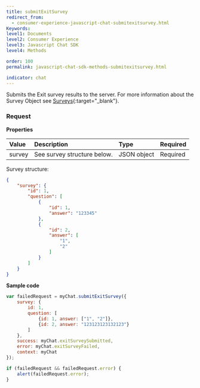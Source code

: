 ```yaml
---
title: submitExitSurvey
redirect_from:
  - consumer-experience-javascript-chat-submitexitsurvey.html
Keywords:
level1: Documents
level2: Consumer Experience
level3: Javascript Chat SDK
level4: Methods

order: 100
permalink: javascript-chat-sdk-methods-submitexitsurvey.html

indicator: chat
---
```


Submits the Exit survey results to the server. For more information about the Survey Object see [Surveys](consumer-experience-javascript-chat-surveys.html){:target="_blank"}.

### Request

**Properties**

| Value | Description | Type | Required |
| :--- | :--- | :--- | :--- |
| survey | See survey structure below. | JSON object | Required |

Survey structure:

```json
{
    "survey": {
        "id": 1,
        "question": [
            {
                "id": 1,
                "answer": "123345"
            },
            {
                "id": 2,
                "answer": [
                    "1",
                    "2"
                ]
            }
        ]
    }
}
```

**Sample code**

```javascript
var failedRequest = myChat.submitExitSurvey({
    survey: {
        id: 1,
        question: [
            {id: 1, answer: ["1", "2"]},
            {id: 2, answer: "123123123132123"}
        ]
    },
    success: myChat.exitSurveySubmitted,
    error: myChat.exitSurveyFailed,
    context: myChat
});

if (failedRequest && failedRequest.error) {
    alert(failedRequest.error);
}
```
